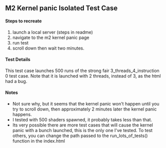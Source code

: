 ## M2 Kernel panic Isolated Test Case
#### Steps to recreate
1. launch a local server (steps in readme)
2. navigate to the m2 kernel panic page
3. run test
4. scroll down then wait two minutes. 

#### Test Details
This test case launches 500 runs of the strong fair 3_threads_4_instruction 0 test case. Note that it is launched with 2 threads, instead of 3, as the html had a bug.

#### Notes
- Not sure why, but it seems that the kernel panic won't happen until you try to scroll down, then approximately 2 minutes later the kernel panic happens.
- I tested with 500 shaders spawned, it probably takes less than that. 
- Its very possible there are more test cases that will cause the kernel panic with a bunch launched, this is the only one I've tested. To test others, you can change the path passed to the run_lots_of_tests() function in the index.html